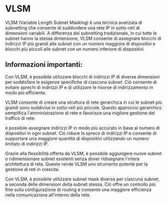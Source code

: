 # VLSM
VLSM (Variable Length Subnet Masking) è una tecnica avanzata di subnetting che consente di suddividere una rete IP in sotto-reti di dimensioni variabili. A differenza del subnetting tradizionale, in cui tutte le subnet hanno la stessa dimensione, VLSM consente di assegnare blocchi di indirizzi IP più grandi alle subnet con un numero maggiore di dispositivi e blocchi più piccoli alle subnet con un numero inferiore di dispositivi.

## Informazioni importanti:
Con VLSM, è possibile utilizzare blocchi di indirizzi IP di diverse dimensioni per soddisfare le esigenze specifiche di ciascuna subnet. Ciò consente di evitare sprechi di indirizzi IP e di utilizzare le risorse di indirizzamento in modo più efficiente.

VLSM consente di creare una struttura di rete gerarchica in cui le subnet più grandi sono suddivise in sotto-reti più piccole. Questo approccio gerarchico semplifica l'amministrazione di rete e favorisce una migliore gestione del traffico di rete.

è possibile assegnare indirizzi IP in modo più accurato in base al numero di dispositivi in ogni subnet. Ciò riduce lo spreco di indirizzi IP e consente di supportare una maggiore quantità di dispositivi utilizzando un numero limitato di indirizzi IP.

Grazie alla flessibilità offerta da VLSM, è possibile aggiungere nuove subnet o ridimensionare subnet esistenti senza dover ridisegnare l'intera architettura di rete. Questo rende VLSM uno strumento potente per la gestione di reti in crescita.

Con VLSM, è possibile utilizzare subnet mask diverse per ciascuna subnet, a seconda delle dimensioni della subnet stessa. Ciò offre un controllo più fine sulla configurazione di routing e consente una maggiore efficienza nella comunicazione all'interno della rete.
